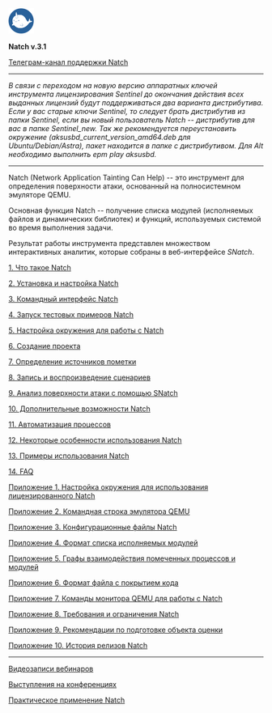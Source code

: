 <img src="docs/images/logo/logo.png" width=10%>

**Natch v.3.1**

[Телеграм-канал поддержки Natch](https://t.me/ispras_natch)
____
_В связи с переходом на новую версию аппаратных ключей инструмента лицензирования Sentinel до окончания действия всех выданных лицензий будут поддерживаться два варианта дистрибутива. Если у вас старые ключи Sentinel, то следует брать дистрибутив из папки Sentinel, если вы новый пользователь *Natch* -- дистрибутив для вас в папке Sentinel_new. Так же рекомендуется переустановить окружение (aksusbd\_*current_version*\_amd64.deb для Ubuntu/Debian/Astra), пакет находится в папке с дистрибутивом. Для Alt необходимо выполнить epm play aksusbd._
____

Natch (Network Application Tainting Can Help) -- это инструмент для определения поверхности атаки, основанный на полносистемном эмуляторе QEMU.

Основная функция Natch -- получение списка модулей (исполняемых файлов и динамических библиотек) и функций, используемых системой во время выполнения задачи.

Результат работы инструмента представлен множеством интерактивных аналитик, которые собраны в веб-интерфейсе *SNatch*.







[1. Что такое Natch](docs/1_natch.md)

[2. Установка и настройка Natch](docs/2_setup.md)

[3. Командный интерфейс Natch](docs/3_natch_cmd.md)

[4. Запуск тестовых примеров Natch](docs/4_quickstart.md)

[5. Настройка окружения для работы с Natch](docs/5_setup_env.md)

[6. Создание проекта](docs/6_create_project.md)

[7. Определение источников пометки](docs/7_taint_source.md)

[8. Запись и воспроизведение сценариев](docs/8_scenario_work.md)

[9. Анализ поверхности атаки с помощью SNatch](docs/9_snatch.md)

[10. Дополнительные возможности Natch](docs/10_additional.md)

[11. Автоматизация процессов](docs/11_automation.md)

[12. Некоторые особенности использования Natch](docs/some_features.md)

[13. Примеры использования Natch](docs/13_applications.md)

[14. FAQ](docs/14_faq.md)

[Приложение 1. Настройка окружения для использования лицензированного Natch](docs/15_app_license.md)

[Приложение 2. Командная строка эмулятора QEMU](docs/16_app_qemu_cmdline.md)

[Приложение 3. Конфигурационные файлы Natch](docs/17_app_configs.md)

[Приложение 4. Формат списка исполняемых модулей](docs/18_app_module_cfg.md)

[Приложение 5. Графы взаимодействия помеченных процессов и модулей](docs/19_app_graphs.md)

[Приложение 6. Формат файла с покрытием кода](docs/20_app_coverage.md)

[Приложение 7. Команды монитора QEMU для работы с Natch](docs/21_app_natch_cmds.md)

[Приложение 8. Требования и ограничения Natch](docs/22_app_requirements.md)

[Приложение 9. Рекомендации по подготовке объекта оценки](docs/23_app_oo_preparation.md)

[Приложение 10. История релизов Natch](docs/24_app_releases.md)

-----

[Видеозаписи вебинаров](https://nextcloud.ispras.ru/index.php/s/natch_webinars)

[Выступления на конференциях](conferences.md)

[Практическое применение Natch](trophies.md)
